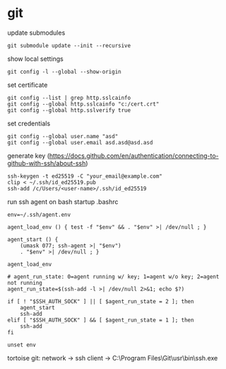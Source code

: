 # git

update submodules
```
git submodule update --init --recursive
```
show local settings
```
git config -l --global --show-origin
```
set certificate
```
git config --list | grep http.sslcainfo
git config --global http.sslcainfo "c:/cert.crt"
git config --global http.sslverify true
```
set credentials
```
git config --global user.name "asd"
git config --global user.email asd.asd@asd.asd
```

generate key (https://docs.github.com/en/authentication/connecting-to-github-with-ssh/about-ssh)
```
ssh-keygen -t ed25519 -C "your_email@example.com"
clip < ~/.ssh/id_ed25519.pub
ssh-add /c/Users/<user-name>/.ssh/id_ed25519

```

run ssh agent on bash startup .bashrc
```
env=~/.ssh/agent.env

agent_load_env () { test -f "$env" && . "$env" >| /dev/null ; }

agent_start () {
    (umask 077; ssh-agent >| "$env")
    . "$env" >| /dev/null ; }

agent_load_env

# agent_run_state: 0=agent running w/ key; 1=agent w/o key; 2=agent not running
agent_run_state=$(ssh-add -l >| /dev/null 2>&1; echo $?)

if [ ! "$SSH_AUTH_SOCK" ] || [ $agent_run_state = 2 ]; then
    agent_start
    ssh-add
elif [ "$SSH_AUTH_SOCK" ] && [ $agent_run_state = 1 ]; then
    ssh-add
fi

unset env
```

tortoise git: network -> ssh client -> C:\Program Files\Git\usr\bin\ssh.exe
